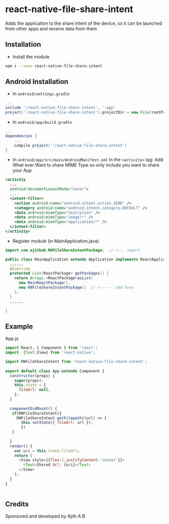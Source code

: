 # react-native-file-share-intent

Adds the application to the share intent of the device, so it can be launched from other apps and receive data from them 


## Installation

* Install the module

```bash
npm i --save react-native-file-share-intent
```

## Android Installation

* In `android/settings.gradle`

```gradle
...
include ':react-native-file-share-intent', ':app'
project(':react-native-file-share-intent').projectDir = new File(rootProject.projectDir, '../node_modules/react-native-file-share-intent/android')
```

* In `android/app/build.gradle`

```gradle
...
dependencies {
    ...
    compile project(':react-native-file-share-intent')
}
```

* In `android/app/src/main/AndroidManifest.xml` in the `<activity>` tag: 
Add What ever Want to share MIME Type so only include you want to share your App


```xml
<activity
  ...
  android:documentLaunchMode="never">
  ...
  <intent-filter>
    <action android:name="android.intent.action.SEND" />
    <category android:name="android.intent.category.DEFAULT" />
    <data android:mimeType="text/plain" />
    <data android:mimeType="image/*" /> 
    <data android:mimeType="application/*" />
  </intent-filter>
</activity>
```

* Register module (in MainApplication.java)

```java
import com.ajithab.RNFileShareIntentPackage;  // <--- import

public class MainApplication extends Application implements ReactApplication {
  ......
  @Override
  protected List<ReactPackage> getPackages() {
    return Arrays.<ReactPackage>asList(
      new MainReactPackage(),
      new RNFileShareIntentPackage()  // <------ add here
    );
  }
  ......

}
```

## Example


App.js

```javascript
import React, { Component } from 'react';
import  {Text,View} from 'react-native';

import RNFileShareIntent from 'react-native-file-share-intent';
 
export default class App extends Component {
  constructor(props) {
    super(props); 
    this.state = {
      fileUrl: null,
    };
  }
 
  componentDidMount() {
   if(RNFileShareIntent){
     RNFileShareIntent.getFilepath((url) => {
       this.setState({ fileUrl: url }); 
       })  
   }
  
  }
  render() {
    var uri = this.state.fileUrl;
    return (
      <View style={{flex:1,justifyContent:'center'}}>
        <Text>Shared Url: {uri}</Text>
      </View>
    );
  }
}
 
```




## Credits

Sponsored and developed by Ajith A B
